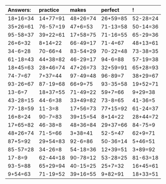 | Answers: | practice | makes | perfect | ! |
| :--- | :--- | :--- | :--- | :--- |
| 18+16=34 | 14+77=91 | 48+26=74 | 26+59=85 | 52-28=24 | 
| 35+26=61 | 76-57=19 | 47+6=53 | 71-13=58 | 50-14=36 | 
| 95-58=37 | 39+22=61 | 17+58=75 | 71-16=55 | 65-29=36 | 
| 26+6=32 | 8+14=22 | 66-49=17 | 71-4=67 | 48+13=61 | 
| 34-6=28 | 70-66=4 | 83-54=29 | 70-22=48 | 73-38=35 | 
| 61-18=43 | 44+38=82 | 46-29=17 | 94-6=88 | 57-19=38 | 
| 18+45=63 | 28+46=74 | 47+26=73 | 32+59=91 | 65+28=93 | 
| 74-7=67 | 7+37=44 | 97-49=48 | 96-89=7 | 38+29=67 | 
| 93-26=67 | 87-19=68 | 66+9=75 | 93-35=58 | 19+52=71 | 
| 13-6=7 | 18+37=55 | 71-49=22 | 59+7=66 | 9+29=38 | 
| 43-28=15 | 44-6=38 | 33+49=82 | 73-8=65 | 41-36=5 | 
| 77-18=59 | 11-3=8 | 17+56=73 | 77+15=92 | 61-24=37 | 
| 16+8=24 | 90-7=83 | 39+15=54 | 8+14=22 | 28+44=72 | 
| 17+65=82 | 46-38=8 | 48+36=84 | 29+37=66 | 84-75=9 | 
| 48+26=74 | 71-5=66 | 3+38=41 | 52-5=47 | 62+9=71 | 
| 87+5=92 | 29+54=83 | 92-6=86 | 50-36=14 | 5+46=51 | 
| 85-57=28 | 34-26=8 | 54-18=36 | 12+39=51 | 3+89=92 | 
| 17-8=9 | 62-44=18 | 90-78=12 | 53-28=25 | 81-63=18 | 
| 93-5=88 | 65+29=94 | 40-15=25 | 25+7=32 | 16+45=61 | 
| 9+54=63 | 71-19=52 | 39+16=55 | 9+82=91 | 18+33=51 | 
